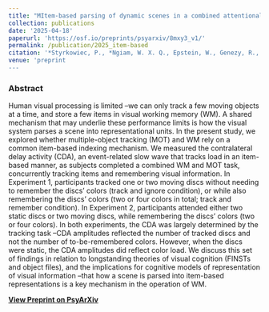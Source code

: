 ```yaml
---
title: "MItem-based parsing of dynamic scenes in a combined attentional tracking and working memory task"
collection: publications
date: '2025-04-18'
paperurl: 'https://osf.io/preprints/psyarxiv/8mxy3_v1/'
permalink: /publication/2025_item-based
citation: '*Styrkowiec, P., *Ngiam, W. X. Q., Epstein, W., Genezy, R., Jones, H.M., Awh, E., & Vogel, E.K. (2025, April 18). Item-based parsing of dynamic scenes in a combined attentional tracking and working memory task. https://doi.org/10.31234/osf.io/8mxy3_v1'
venue: 'preprint
---
```

### Abstract
Human visual processing is limited –we can only track a few moving objects at a time, and store a few items in visual working memory (WM). A shared mechanism that may underlie these performance limits is how the visual system parses a scene into representational units. In the present study, we explored whether multiple-object tracking (MOT) and WM rely on a common item-based indexing mechanism. We measured the contralateral delay activity (CDA), an event-related slow wave that tracks load in an item-based manner, as subjects completed a combined WM and MOT task, concurrently tracking items and remembering visual information. In Experiment 1, participants tracked one or two moving discs without needing to remember the discs’ colors (track and ignore condition), or while also remembering the discs’ colors (two or four colors in total; track and remember condition). In Experiment 2, participants attended either two static discs or two moving discs, while remembering the discs’ colors (two or four colors). In both experiments, the CDA was largely determined by the tracking task –CDA amplitudes reflected the number of tracked discs and not the number of to-be-remembered colors. However, when the discs were static, the CDA amplitudes did reflect color load. We discuss this set of findings in relation to longstanding theories of visual cognition (FINSTs and object files), and the implications for cognitive models of representation of visual information –that how a scene is parsed into item-based representations is a key mechanism in the operation of WM.

**[View Preprint on PsyArXiv](https://psyarxiv.com/g8erx)**

